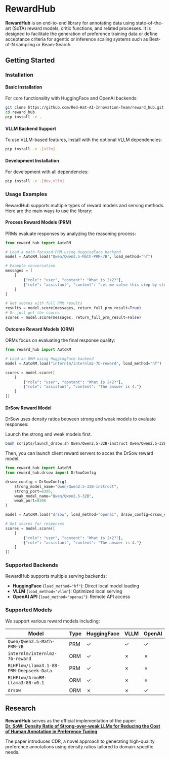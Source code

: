 # RewardHub

**RewardHub** is an end-to-end library for annotating data using state-of-the-art (SoTA) reward models, critic functions, and related processes. It is designed to facilitate the generation of preference training data or define acceptance criteria for agentic or inference scaling systems such as Best-of-N sampling or Beam-Search.


## Getting Started

### Installation

#### Basic Installation
For core functionality with HuggingFace and OpenAI backends:

```bash
git clone https://github.com/Red-Hat-AI-Innovation-Team/reward_hub.git
cd reward_hub
pip install -e .
```

#### VLLM Backend Support
To use VLLM-based features, install with the optional VLLM dependencies:

```bash
pip install -e .[vllm]
```

#### Development Installation
For development with all dependencies:

```bash
pip install -e .[dev,vllm]
```

### Usage Examples

RewardHub supports multiple types of reward models and serving methods. Here are the main ways to use the library:

#### Process Reward Models (PRM)
PRMs evaluate responses by analyzing the reasoning process:

```python
from reward_hub import AutoRM

# Load a math-focused PRM using HuggingFace backend
model = AutoRM.load("Qwen/Qwen2.5-Math-PRM-7B", load_method="hf")

# Example conversation
messages = [
    [
        {"role": "user", "content": "What is 2+2?"},
        {"role": "assistant", "content": "Let me solve this step by step:\n1) 2 + 2 = 4\nTherefore, 4"}
    ]
]

# Get scores with full PRM results
results = model.score(messages, return_full_prm_result=True)
# Or just get the scores
scores = model.score(messages, return_full_prm_result=False)
```

#### Outcome Reward Models (ORM)
ORMs focus on evaluating the final response quality:

```python
from reward_hub import AutoRM

# Load an ORM using HuggingFace backend
model = AutoRM.load("internlm/internlm2-7b-reward", load_method="hf")

scores = model.score([
    [
        {"role": "user", "content": "What is 2+2?"},
        {"role": "assistant", "content": "The answer is 4."}
    ]
])
```

#### DrSow Reward Model
DrSow uses density ratios between strong and weak models to evaluate responses:

Launch the strong and weak models first.

```bash
bash scripts/launch_drsow.sh Qwen/Qwen2.5-32B-instruct Qwen/Qwen2.5-32B
```

Then, you can launch client reward servers to acces the DrSow reward model.

```python
from reward_hub import AutoRM
from reward_hub.drsow import DrSowConfig

drsow_config = DrSowConfig(
    strong_model_name="Qwen/Qwen2.5-32B-instruct",
    strong_port=8305,
    weak_model_name="Qwen/Qwen2.5-32B",
    weak_port=8306
)

model = AutoRM.load("drsow", load_method="openai", drsow_config=drsow_config)

# Get scores for responses
scores = model.score([
    [
        {"role": "user", "content": "What is 2+2?"},
        {"role": "assistant", "content": "The answer is 4."}
    ]
])
```

### Supported Backends

RewardHub supports multiple serving backends:

- **HuggingFace** (`load_method="hf"`): Direct local model loading
- **VLLM** (`load_method="vllm"`): Optimized local serving
- **OpenAI API** (`load_method="openai"`): Remote API access

### Supported Models

We support various reward models including:

| Model | Type | HuggingFace | VLLM | OpenAI |
|-------|------|-------------|------|---------|
| `Qwen/Qwen2.5-Math-PRM-7B` | PRM | ✓ | ✓ | ✓ |
| `internlm/internlm2-7b-reward` | ORM | ✓ | ✗ | ✗ |
| `RLHFlow/Llama3.1-8B-PRM-Deepseek-Data` | PRM | ✓ | ✗ | ✗ |
| `RLHFlow/ArmoRM-Llama3-8B-v0.1` | ORM | ✓ | ✗ | ✗ |
| `drsow` | ORM | ✗ | ✗ | ✓ |

## Research

**RewardHub** serves as the official implementation of the paper:  
[**Dr. SoW: Density Ratio of Strong-over-weak LLMs for Reducing the Cost of Human Annotation in Preference Tuning**](https://arxiv.org/pdf/2411.02481)  

The paper introduces CDR, a novel approach to generating high-quality preference annotations using density ratios tailored to domain-specific needs.
